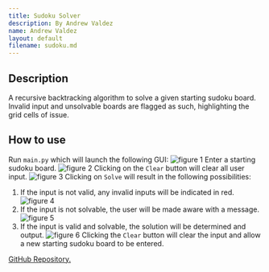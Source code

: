 ```yaml
---
title: Sudoku Solver
description: By Andrew Valdez
name: Andrew Valdez
layout: default
filename: sudoku.md
--- 
```

## Description
A recursive backtracking algorithm to solve a given starting sudoku board. Invalid input and unsolvable boards are flagged as such, highlighting the grid cells of issue.

## How to use
Run `main.py` which will launch the following GUI:
![figure 1](resources/gui.png)
Enter a starting sudoku board.
![figure 2](resources/valid_input.png)
Clicking on the `Clear` button will clear all user input. 
![figure 3](resources/cleared_board.png)
Clicking on `Solve` will result in the following possibilities:

1. If the input is not valid, any invalid inputs will be indicated in red.
![figure 4](resources/invalid_input_output.png)
2. If the input is not solvable, the user will be made aware with a message.
![figure 5](resources/no_solution.png)
3. If the input is valid and solvable, the solution will be determined and output.
![figure 6](resources/solution.png)
Clicking the `Clear` button will clear the input and allow a new starting sudoku board to be entered.

<a href="https://github.com/avz-dev/sudoku-solver">GitHub Repository.</a>
